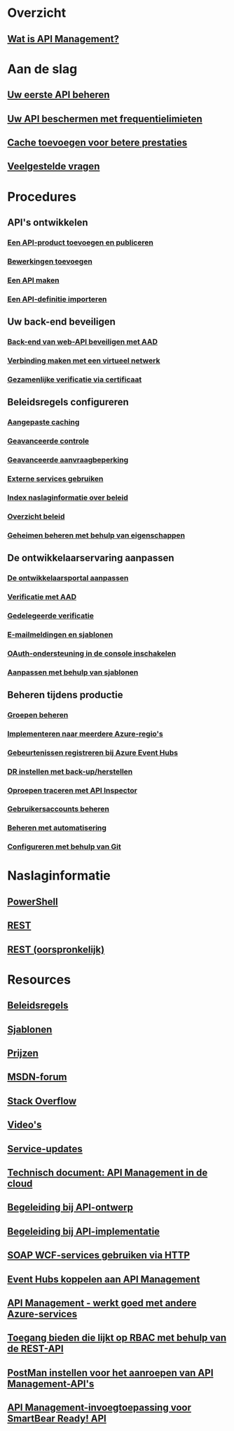 # Overzicht
## [Wat is API Management?](api-management-key-concepts.md)
# Aan de slag
## [Uw eerste API beheren](api-management-get-started.md)
## [Uw API beschermen met frequentielimieten](api-management-howto-product-with-rules.md)
## [Cache toevoegen voor betere prestaties](api-management-howto-cache.md)
## [Veelgestelde vragen](api-management-faq.md)
# Procedures
## API's ontwikkelen
### [Een API-product toevoegen en publiceren](api-management-howto-add-products.md)
### [Bewerkingen toevoegen](api-management-howto-add-operations.md)
### [Een API maken](api-management-howto-create-apis.md)
### [Een API-definitie importeren](api-management-howto-import-api.md)
## Uw back-end beveiligen
### [Back-end van web-API beveiligen met AAD](api-management-howto-protect-backend-with-aad.md)
### [Verbinding maken met een virtueel netwerk](api-management-using-with-vnet.md)
### [Gezamenlijke verificatie via certificaat](api-management-howto-mutual-certificates.md)
## Beleidsregels configureren
### [Aangepaste caching](api-management-sample-cache-by-key.md)
### [Geavanceerde controle](api-management-log-to-eventhub-sample.md)
### [Geavanceerde aanvraagbeperking](api-management-sample-flexible-throttling.md)
### [Externe services gebruiken](api-management-sample-send-request.md)
### [Index naslaginformatie over beleid](api-management-policy-reference.md)
### [Overzicht beleid](api-management-howto-policies.md)
### [Geheimen beheren met behulp van eigenschappen](api-management-howto-properties.md)
## De ontwikkelaarservaring aanpassen
### [De ontwikkelaarsportal aanpassen](api-management-customize-portal.md)
### [Verificatie met AAD](api-management-howto-aad.md)
### [Gedelegeerde verificatie](api-management-howto-setup-delegation.md)
### [E-mailmeldingen en sjablonen](api-management-howto-configure-notifications.md)
### [OAuth-ondersteuning in de console inschakelen](api-management-howto-oauth2.md)
### [Aanpassen met behulp van sjablonen](api-management-developer-portal-templates.md)
## Beheren tijdens productie
### [Groepen beheren](api-management-howto-create-groups.md)
### [Implementeren naar meerdere Azure-regio's](api-management-howto-deploy-multi-region.md)
### [Gebeurtenissen registreren bij Azure Event Hubs](api-management-howto-log-event-hubs.md)
### [DR instellen met back-up/herstellen](api-management-howto-disaster-recovery-backup-restore.md)
### [Oproepen traceren met API Inspector](api-management-howto-api-inspector.md)
### [Gebruikersaccounts beheren](api-management-howto-create-or-invite-developers.md)
### [Beheren met automatisering](automation-manage-api-management.md)
### [Configureren met behulp van Git](api-management-configuration-repository-git.md)

# Naslaginformatie
## [PowerShell](/powershell/azureps-cmdlets-docs)
## [REST](/rest/api/apimanagement/)
## [REST (oorspronkelijk)](/rest/api/apimanagement/ApiManagementREST/API-Management-REST)


# Resources
## [Beleidsregels](https://msdn.microsoft.com/library/azure/dn894081)
## [Sjablonen](https://msdn.microsoft.com/library/azure/mt697540)
## [Prijzen](https://azure.microsoft.com/pricing/details/api-management/)
## [MSDN-forum](https://social.msdn.microsoft.com/Forums/azure/en-US/home?forum=azureapimgmt)
## [Stack Overflow](http://stackoverflow.com/questions/tagged/azure-api-management)
## [Video's](https://azure.microsoft.com/documentation/videos/index/?services=api-management) 
## [Service-updates](https://azure.microsoft.com/updates/?product=api-management)
## [Technisch document: API Management in de cloud](http://j.mp/ms-apim-whitepaper)
## [Begeleiding bij API-ontwerp](../best-practices-api-design.md?toc=%2fazure%2fapi-management%2ftoc.json)
## [Begeleiding bij API-implementatie](../best-practices-api-implementation.md?toc=%2fazure%2fapi-management%2ftoc.json)
## [SOAP WCF-services gebruiken via HTTP](http://mostlydotnetdev.blogspot.nl/2015/03/azure-api-management-apim-consuming.html)
## [Event Hubs koppelen aan API Management](http://weblogs.asp.net/cschittko/connecting-eventhubs-to-api-management)
## [API Management - werkt goed met andere Azure-services](http://weblogs.asp.net/cschittko/api-management-plays-well-with-other-azure-services)
## [Toegang bieden die lijkt op RBAC met behulp van de REST-API](http://blogs.msdn.com/b/katriend/archive/2015/12/21/using-the-azure-api-management-rest-api-as-workaround-to-rbac-functionality.aspx)
## [PostMan instellen voor het aanroepen van API Management-API's](http://www.bizbert.com/bizbert/2015/07/08/Setting+Up+PostMan+To+Call+The+Azure+Management+APIs.aspx)
## [API Management-invoegtoepassing voor SmartBear Ready! API](http://smartbear.com/plugins/microsoft-azure-api-management-plugin/)



<!--HONumber=Jan17_HO3-->


